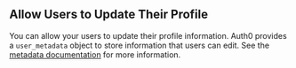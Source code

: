 ## Allow Users to Update Their Profile

You can allow your users to update their profile information. Auth0 provides a `user_metadata` object to store information that users can edit. See the [metadata documentation](/metadata) for more information.